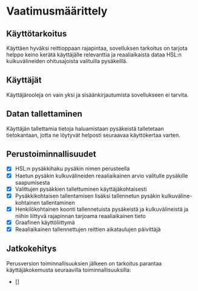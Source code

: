 # Vaatimusmäärittely 

## Käyttötarkoitus 

Käyttäen hyväksi reittioppaan rajapintaa, sovelluksen tarkoitus on tarjota helppo keino kerätä käyttäjälle relevanttia ja reaaliaikaista dataa HSL:n kulkuvälineiden ohitusajoista valituilla pysäkeillä. 

## Käyttäjät 
Käyttäjärooleja on vain yksi ja sisäänkirjautumista sovellukseen ei tarvita. 

## Datan tallettaminen 

Käyttäjän tallettamia tietoja haluamistaan pysäkeistä talletetaan tietokantaan, jotta ne löytyvät helposti seuraavaa käyttökertaa varten. 

## Perustoiminnallisuudet 

- [x] HSL:n pysäkkihaku pysäkin nimen perusteella 
- [x] Haetun pysäkin kulkuvälineiden reaaliaikainen arvio valitulle pysäkille saapumisesta 
- [x] Valittujen pysäkkien tallettuminen käyttäjäkohtaisesti 
- [x] Pysäkkikohtaisen tallentamisen lisäksi tallennetun pysäkin kulkuväline-kohtainen tallentaminen 
- [x] Henkilökohtainen koonti tallennetuista pysäkeistä ja kulkuvälineistä ja niihin liittyvä rajapinnan tarjoama reaaliaikainen tieto 
- [x] Graafinen käyttöliittymä
- [x] Reaaliaikainen tallennettujen reittien aikataulujen päivittäjä  

## Jatkokehitys 

Perusversion toiminnallisuuksien jälkeen on tarkoitus parantaa käyttäjäkokemusta seuraavilla toiminnallisuuksilla: 
- [] 
